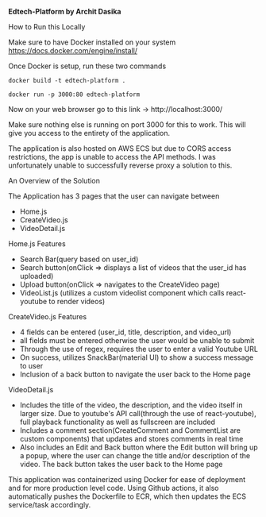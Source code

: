 **Edtech-Platform by Archit Dasika**

How to Run this Locally

Make sure to have Docker installed on your system
https://docs.docker.com/engine/install/

Once Docker is setup, run these two commands
```
docker build -t edtech-platform .
```
```
docker run -p 3000:80 edtech-platform
```
Now on your web browser go to this link -> http://localhost:3000/

Make sure nothing else is running on port 3000 for this to work. This will give you access to the entirety of the application.

The application is also hosted on AWS ECS but due to CORS access restrictions, the app is unable to access the API methods. I was unfortunately unable to successfully reverse proxy a solution to this.




An Overview of the Solution

The Application has 3 pages that the user can navigate between
  - Home.js
  - CreateVideo.js
  - VideoDetail.js


Home.js Features
  - Search Bar(query based on user_id)
  - Search button(onClick => displays a list of videos that the user_id has uploaded)
  - Upload button(onClick => navigates to the CreateVideo page)
  - VideoList.js (utilizes a custom videolist component which calls react-youtube to render videos)

CreateVideo.js Features
  - 4 fields can be entered (user_id, title, description, and video_url)
  - all fields must be entered otherwise the user would be unable to submit
  - Through the use of regex, requires the user to enter a valid Youtube URL
  - On success, utilizes SnackBar(material UI) to show a success message to user
  - Inclusion of a back button to navigate the user back to the Home page


VideoDetail.js
  - Includes the title of the video, the description, and the video itself in larger size. Due to youtube's API call(through the use of react-youtube), full playback functionality as well as fullscreen are included
  - Includes a comment section(CreateComment and CommentList are custom components) that updates and stores comments in real time
  - Also includes an Edit and Back button where the Edit button will bring up a popup, where the user can change the title and/or description of the video. The back button takes the user back to the Home page


This application was containerized using Docker for ease of deployment and for more production level code. Using Github actions, it also automatically pushes the Dockerfile to ECR, which then updates the ECS service/task accordingly.

